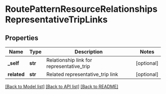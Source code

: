 # RoutePatternResourceRelationshipsRepresentativeTripLinks

## Properties
Name | Type | Description | Notes
------------ | ------------- | ------------- | -------------
**_self** | **str** | Relationship link for representative_trip | [optional] 
**related** | **str** | Related representative_trip link | [optional] 

[[Back to Model list]](../README.md#documentation-for-models) [[Back to API list]](../README.md#documentation-for-api-endpoints) [[Back to README]](../README.md)


